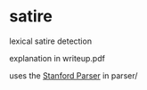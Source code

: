 satire
======

lexical satire detection

explanation in writeup.pdf

uses the [Stanford Parser](http://nlp.stanford.edu/software/lex-parser.shtml) in parser/
